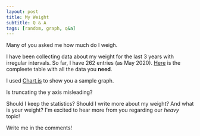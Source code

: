 ```yaml
---	
layout: post	
title: My Weight
subtitle: Q & A
tags: [random, graph, q&a]	
---	
```

Many of you asked me how much do I weigh.

I have been collecting data about my weight for the last 3 years with irregular intervals. So far, I have 262 entries (as May 2020). [Here](https://docs.google.com/spreadsheets/d/1uJ39zV2mHpii3vJDnbH0Iu1NMXELdezFXKsQRb6x9nw/edit?usp=sharing) is the compleete table with all the data you **need**.

I used [Chart.js](https://www.chartjs.org/) to show you a sample graph.

<div class="chart-container">
    <canvas id="chart_0"></canvas>

</div>

Is truncating the y axis misleading?

<canvas id="myLineChart"></canvas>

<style>


.chart-container {
  position: relative;
  max-width: 2000px;
  margin: auto;
}
}
</style>

<script src="https://cdn.jsdelivr.net/npm/chart.js@2.9.3/dist/Chart.min.js"></script>

<script>
var data = {
  labels: ["01.05.2017",
"02.05.2017",
"03.05.2017",
"04.05.2017",
"05.05.2017",
"06.05.2017",
"09.05.2017",
"10.05.2017",
"11.05.2017",
"12.05.2017",
"14.05.2017",
"15.05.2017",
"16.05.2017",
"17.05.2017",
"19.05.2017",
"20.05.2017",
"21.05.2017",
"22.05.2017",
"23.05.2017",
"25.05.2017",
"26.05.2017",
"27.05.2017",
"28.05.2017",
"29.05.2017",
"30.05.2017",
"01.06.2017",
"02.06.2017",
"03.06.2017",
"07.06.2017",
"08.06.2017",
"09.06.2017",
"11.06.2017",
"12.06.2017",
"13.06.2017",
"14.06.2017",
"15.06.2017",
"16.06.2017",
"17.06.2017",
"18.06.2017",
"20.06.2017",
"21.06.2017",
"22.06.2017",
"23.06.2017",
"24.06.2017",
"25.06.2017",
"26.06.2017",
"27.06.2017",
"30.06.2017",
"03.07.2017",
"05.07.2017",
"07.07.2017",
"09.07.2017",
"11.07.2017",
"12.07.2017",
"13.07.2017",
"18.07.2017",
"20.07.2017",
"21.07.2017",
"22.07.2017",
"26.07.2017",
"29.07.2017",
"30.07.2017",
"22.08.2017",
"15.09.2017",
"22.09.2017",
"23.09.2017",
"24.09.2017",
"25.09.2017",
"26.05.2017",
"28.05.2017",
"02.10.2017",
"04.10.2017",
"05.10.2017",
"07.10.2017",
"10.10.2017",
"12.10.2017",
"15.10.2017",
"16.10.2017",
"17.10.2017",
"18.10.2017",
"20.10.2017",
"27.10.2017",
"31.10.2017",
"01.11.2017",
"02.11.2017",
"05.11.2017",
"08.11.2017",
"12.11.2017",
"13.11.2017",
"18.11.2017",
"19.11.2017",
"20.11.2017",
"22.11.2017",
"27.11.2017",
"01.12.2017",
"05.12.2017",
"06.12.2017",
"08.12.2017",
"10.12.2017",
"11.12.2017",
"14.12.2017",
"16.12.2017",
"22.12.2017",
"03.01.2018",
"04.01.2018",
"08.01.2018",
"12.01.2018",
"18.01.2018",
"20.01.2018",
"25.01.2018",
"28.01.2018",
"29.01.2018",
"01.02.2018",
"02.02.2018",
"03.02.2018",
"05.02.2018",
"06.02.2018",
"10.02.2018",
"11.02.2018",
"12.02.2018",
"13.02.2018",
"16.02.2018",
"17.02.2018",
"18.02.2018",
"20.02.2018",
"22.02.2018",
"23.02.2018",
"28.02.2018",
"01.03.2018",
"02.03.2018",
"07.03.2018",
"11.03.2018",
"14.03.2018",
"15.03.2018",
"19.03.2018",
"26.03.2018",
"27.03.2018",
"29.03.2018",
"01.04.2018",
"02.04.2018",
"13.04.2018",
"15.04.2018",
"18.04.2018",
"21.04.2018",
"23.04.2018",
"24.04.2018",
"30.04.2018",
"02.05.2018",
"03.05.2018",
"05.05.2018",
"09.05.2018",
"10.05.2018",
"12.05.2018",
"14.05.2018",
"17.05.2018",
"18.05.2018",
"19.05.2018",
"20.05.2018",
"23.05.2018",
"26.05.2018",
"28.05.2018",
"30.05.2018",
"05.06.2018",
"06.07.2018",
"11.07.2018",
"13.07.2018",
"14.07.2018",
"18.07.2018",
"23.07.2018",
"29.07.2018",
"30.07.2018",
"01.08.2018",
"06.08.2018",
"09.08.2018",
"12.08.2018",
"17.08.2018",
"19.08.2018",
"20.08.2018",
"22.08.2018",
"27.08.2018",
"29.08.2018",
"02.09.2018",
"12.09.2018",
"17.09.2018",
"21.09.2018",
"23.09.2018",
"27.09.2018",
"30.09.2018",
"01.10.2018",
"03.10.2018",
"08.10.2018",
"10.10.2018",
"12.10.2018",
"15.10.2018",
"22.10.2018",
"26.10.2018",
"03.11.2018",
"14.11.2018",
"19.11.2018",
"20.11.2018",
"22.11.2018",
"26.11.2018",
"03.12.2018",
"07.12.2018",
"12.12.2018",
"14.12.2018",
"19.12.2018",
"20.02.2019",
"26.02.2019",
"03.03.2019",
"14.03.2019",
"02.04.2019",
"26.05.2019",
"26.07.2019",
"27.07.2019",
"28.07.2019",
"29.07.2019",
"30.07.2019",
"31.07.2019",
"01.08.2019",
"02.08.2019",
"03.08.2019",
"04.08.2019",
"05.08.2019",
"11.08.2019",
"12.08.2019",
"15.08.2019",
"16.08.2019",
"17.08.2019",
"18.08.2019",
"19.08.2019",
"20.08.2019",
"21.08.2019",
"22.08.2019",
"26.08.2019",
"27.08.2019",
"28.08.2019",
"05.09.2019",
"09.09.2019",
"10.09.2019",
"11.09.2019",
"12.09.2019",
"16.09.2019",
"21.09.2019",
"24.09.2019",
"30.09.2019",
"02.10.2019",
"09.10.2019",
"22.10.2019",
"29.10.2019",
"06.11.2019",
"11.11.2019",
"19.11.2019",
"26.11.2019",
"08.12.2019",
"20.12.2019",
"07.01.2020",
"14.01.2020",
"23.01.2020",
"27.01.2020",
"04.02.2020",
"17.02.2020"],
  datasets: [{
    label: "Weight in kilograms",
    backgroundColor: "rgba(255,99,132,0.2)",
    borderColor: "rgba(255,99,132,1)",
    borderWidth: 2,
    hoverBackgroundColor: "rgba(255,99,132,0.4)",
    hoverBorderColor: "rgba(255,99,132,1)",
    data: [79.2,
78.7,
79.6,
79.2,
79.6,
79.2,
79.2,
79.2,
78.6,
78.5,
78.5,
79.3,
79.3,
79.3,
79.3,
78.7,
78.1,
79.6,
78.7,
79.2,
78.4,
79,
77.6,
78.5,
78.3,
79.1,
78.8,
79.5,
78.6,
78.2,
78.1,
76.8,
78.6,
78.9,
79,
78.4,
77.9,
78.7,
79.2,
79.2,
79.5,
78.7,
78.7,
78.7,
78.1,
78.1,
77.1,
78.6,
77.8,
76.9,
76.9,
77.2,
77.7,
78.9,
78.5,
77.4,
77.1,
77.6,
76.3,
77.1,
78.2,
78.2,
78.2,
74.9,
75.4,
72.6,
74.2,
72.7,
75.1,
74.3,
74,
74,
73.5,
74.8,
75.7,
74.1,
73.8,
74.4,
73.8,
73.6,
74.1,
74.7,
75.2,
74.7,
74.2,
74.2,
74.8,
75.1,
73.5,
73.7,
74.4,
74.4,
74.4,
73.9,
73.9,
72.5,
72,
73.7,
73.7,
74.1,
73.5,
74.6,
75,
75.7,
74.6,
74.6,
75.8,
75.7,
75.7,
76.1,
76.2,
76.1,
77.2,
77.2,
75.5,
76.5,
76.5,
77,
75.5,
75.8,
75.8,
77.3,
76.4,
76.3,
76.7,
75.5,
76.3,
77.6,
76.1,
76.5,
77.2,
75.5,
76.3,
75.7,
77.4,
76.7,
76.9,
76.9,
75.1,
75.4,
78,
78,
76.8,
76.8,
78,
77.5,
77.5,
77.3,
78.6,
77.8,
77,
78.5,
78.7,
78.7,
78.7,
79.3,
79.6,
79,
79.5,
79.1,
79.1,
80,
79.6,
79.2,
79.2,
79.2,
80.1,
79.6,
79.6,
80,
80.2,
80.1,
80.6,
80,
78.8,
80.4,
80.7,
80.5,
80.5,
80,
80,
80.1,
80.4,
81.5,
81.1,
80.5,
80.6,
80.6,
80.6,
80.3,
80.7,
78.8,
79.4,
79.2,
79.6,
79.1,
79.3,
78.6,
78.8,
79.9,
78.8,
79.6,
78.7,
78.2,
77.6,
77.6,
77.2,
76,
76.8,
77.3,
75.8,
75.5,
76.2,
74.7,
74.7,
74.3,
74.4,
74.6,
74.7,
74.3,
75.2,
74.4,
73.7,
74.7,
74.3,
73.8,
75.1,
74.2,
74.8,
74.6,
74.5,
74.5,
74.6,
75.1,
74.8,
74.8,
74.8,
75.4,
74.6,
75.2,
75.2,
75.6,
75,
75,
75,
75.4,
74.8,
74.5,
75,
74.5,
75.2,
74.6,
75.1,
74.5,
74.3,
74.8,
75.3,
75.7,
74.8,
75.8,
75,
75.5],
  }]
};

var option = {
  scales: {
    yAxes: [{
      stacked: true,
      gridLines: {
        display: true,
        color: "rgba(255,99,132,0.2)"
      }
    }],
    xAxes: [{
      gridLines: {
        display: false
      }
    }]
  }
};

Chart.Bar('chart_0', {
  options: option,
  data: data
});


Chart.Bar('myLineChart', {
  type: 'line',
  data: data
});
</script>


Should I keep the statistics? Should I write more about my weight? And what is your weight?
I'm excited to hear more from you regarding our *heavy* topic!

Write me in the comments!

